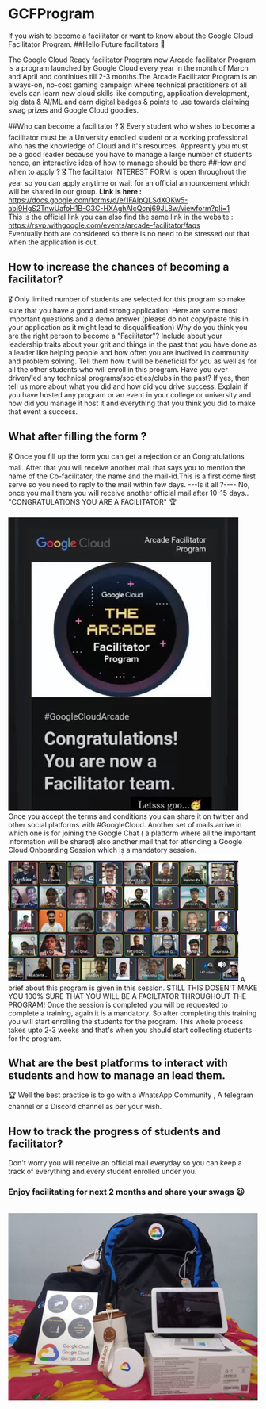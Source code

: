 # GCFProgram
If you wish to become a facilitator or want to know about the Google Cloud Facilitator Program.
##Hello Future facilitators :tada:	

The Google Cloud Ready facilitator Program now Arcade facilitator Program  is a program launched by Google Cloud every year in the month of March and April and continiues till 2-3 months.The Arcade Facilitator Program is an always-on, no-cost gaming campaign where technical practitioners of all levels can learn new cloud skills like computing, application development, big data & AI/ML and earn digital badges & points to use towards claiming swag prizes and Google Cloud goodies. 

 ##Who can become a facilitator ?
:medal_military:	Every student who wishes to become a facilitator must be a University enrolled student or a working professional who has the knowledge of Cloud and it's resources. Appreantly you must be a good leader because you have to manage a large number of students hence, an interactive idea of how to manage should be there
##How and when to apply ?
:medal_military:	The facilitator INTEREST FORM is open throughout the year so you can apply anytime or wait for an official announcement which will be shared in our group.
<b>Link is here :</b> https://docs.google.com/forms/d/e/1FAIpQLSdXOKw5-abi9HgS2TnwUafoH1B-G3C-HXAghAlcQcnj69JL8w/viewform?pli=1 <br>
This is the official link you can also find the same link in the website : https://rsvp.withgoogle.com/events/arcade-facilitator/faqs <br>
Eventually both are considered so there is no need to be stressed out that when the application is out.

## How to increase the chances of becoming a facilitator?
:medal_military:	 Only limited number of students are selected for this program so make sure that you have  a good and strong application!
Here are some most important questions and a demo answer (please do not copy/paste this in your application as it might lead to disqualification)
Why do you think you are the right person to become a "Facilitator"?
 Include about your leadership traits about your grit and things in the past that you have done as a leader like helping people and how often you are involved in community and problem solving. Tell them how it will be beneficial for you as well as for all the other students who will enroll in this program.
Have you ever driven/led any technical programs/societies/clubs in the past? If yes, then tell us more about what you did and how did you drive success.
 Explain if you have hosted any program or an event in your college or university and how did you manage it host it and everything that you think you did to make that event a success.
## What after filling the form ?
:medal_military:	Once you fill up the form you can get a rejection or an Congratulations mail.
After that you will receive another mail that says you to mention the name of the Co-facilitator, the name and the mail-id.This is a first come first serve so you need to reply to the mail within few days.
---Is it all ?----
No, once you mail them you will receive another official mail after 10-15 days..
"CONGRATULATIONS YOU ARE A FACILITATOR" :trophy:	
<br><img src="mail.jpeg">
Once you accept the terms and conditions you can share it on twitter and other social platforms with #GoogleCloud.
Another set of mails arrive in which one is for joining the Google Chat ( a platform where all the important information will be shared)
also another mail that for attending a Google Cloud Onboarding Session which is a mandatory session.
<br><img src="pic.jpeg">
A brief about this program is given in this session. STILL THIS DOSEN'T MAKE YOU 100% SURE THAT YOU WILL BE A FACILTATOR THROUGHOUT THE PROGRAM!
Once the session is completed you will be requested to complete a training, again it is a mandatory. So after completing this training you will start enrolling the students for the program.
This whole process takes upto 2-3 weeks and that's when you should start collecting students for the program.

## What are the best platforms to interact with students and how to manage an lead them.
:trophy:	Well the best practice is to go with a WhatsApp Community , A telegram channel or a Discord channel as per your wish.

## How to track the progress of students and facilitator?
Don't worry you will receive an official mail everyday so you can keep a track of everything and every student enrolled under you.

 ### Enjoy facilitating for next 2 months and share your swags :smiley:	
<br><img src="swags.jpeg">
